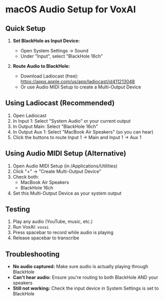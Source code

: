 # macOS Audio Setup for VoxAI

## Quick Setup

1. **Set BlackHole as Input Device:**
   - Open System Settings → Sound
   - Under "Input", select "BlackHole 16ch"

2. **Route Audio to BlackHole:**
   - Download Ladiocast (free): https://apps.apple.com/us/app/ladiocast/id411213048
   - Or use Audio MIDI Setup to create a Multi-Output Device

## Using Ladiocast (Recommended)

1. Open Ladiocast
2. In Input 1: Select "System Audio" or your current output
3. In Output Main: Select "BlackHole 16ch"
4. In Output Aux 1: Select "MacBook Air Speakers" (so you can hear)
5. Click the buttons to route Input 1 → Main and Input 1 → Aux 1

## Using Audio MIDI Setup (Alternative)

1. Open Audio MIDI Setup (in /Applications/Utilities)
2. Click "+" → "Create Multi-Output Device"
3. Check both:
   - MacBook Air Speakers
   - BlackHole 16ch
4. Set this Multi-Output Device as your system output

## Testing

1. Play any audio (YouTube, music, etc.)
2. Run VoxAI: `voxai`
3. Press spacebar to record while audio is playing
4. Release spacebar to transcribe

## Troubleshooting

- **No audio captured:** Make sure audio is actually playing through BlackHole
- **Can't hear audio:** Ensure you're routing to both BlackHole AND your speakers
- **Still not working:** Check the input device in System Settings is set to BlackHole